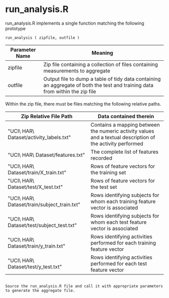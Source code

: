 run_analysis.R
==============

run_analysis.R implements a single function matching the following prototype

```
run_analysis ( zipfile, outfile )
```
Parameter Name | Meaning
---------------|--------
zipfile | Zip file containing a collection of files containing measurements to aggregate
outfile | Output file to dump a table of tidy data containing an aggregate of both the test and training data from within the zip file


Within the zip file, there must be files matching the following relative paths.

Zip Relative File Path | Data contained therein
-----------------------|--------------
"UCI\ HAR\ Dataset/activity_labels.txt" | Contains a mapping between the numeric activity values and a textual description of the activity performed
"UCI\ HAR\ Dataset/features.txt" | The complete list of features recorded
"UCI\ HAR\ Dataset/train/X_train.txt" | Rows of feature vectors for the training set
"UCI\ HAR\ Dataset/test/X_test.txt" | Rows of feature vectors for the test set
"UCI\ HAR\ Dataset/train/subject_train.txt" | Rows identifying subjects for whom each training feature vector is associated
"UCI\ HAR\ Dataset/test/subject_test.txt" | Rows identifying subjects for whom each test feature vector is associated
"UCI\ HAR\ Dataset/train/y_train.txt" | Rows identifying activities performed for each training feature vector
"UCI\ HAR\ Dataset/test/y_test.txt"| Rows identifying activities performed for each test feature vector
```

Source the run_analysis.R file and call it with appropriate parameters to generate the aggregate file.
